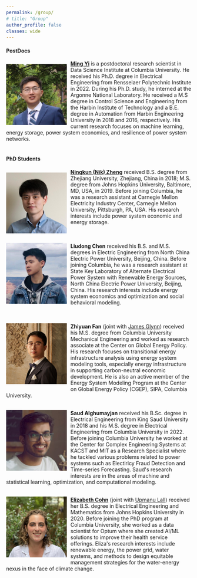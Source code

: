 ```yaml
---
permalink: /group/
# title: "Group"
author_profile: false
classes: wide
---
```


#### PostDocs

<img style="float: left;  margin-top: 10px;
  margin-bottom: 10px;
  margin-right: 10px;
  margin-left: 0px;" src="/assets/images/ming.jpeg" width="165px" >

[**Ming Yi**](https://yiminghit.github.io/) is a postdoctoral research scientist in Data Science Institute at Columbia University. He received his Ph.D. degree in Electrical Engineering from Rensselaer Polytechnic Institute in 2022. During his Ph.D. study, he interned at the Argonne National Laboratory. He received a M.S degree in Control Science and Engineering from the Harbin Institute of Technology and a B.E. degree in Automation from Harbin Engineering University in 2018 and 2016, respectively. His current research focuses on machine learning, energy storage,  power system economics, and resilience of power system networks.
<br />
<br />

#### PhD Students

<img style="float: left;  margin-top: 10px;
  margin-bottom: 10px;
  margin-right: 10px;
  margin-left: 0px;" src="/assets/images/nik.jpeg" width="165px" >

[**Ningkun (Nik) Zheng**](https://ningkunzheng.github.io/) received B.S. degree from Zhejiang University, Zhejiang, China in 2018; M.S. degree from Johns Hopkins University, Baltimore, MD, USA, in 2019.  Before joining Columbia, he was a research assistant at Carnegie Mellon Electricity Industry Center, Carnegie Mellon University, Pittsburgh, PA, USA. His research interests include power system economic and energy storage.
<br />
<br />
<br />



<img style="float: left;  margin-top: 0px;
  margin-bottom: 10px;
  margin-right: 10px;
  margin-left: 0px;" src="/assets/images/liudong.jpeg" width="165px" >

**Liudong Chen** received his B.S. and M.S. degrees in Electric Engineering from North China Electric Power University, Beijing, China. Before joining Columbia, he was a research assistant at State Key Laboratory of Alternate Electrical Power System with Renewable Energy Sources, North China Electric Power University, Beijing, China. His research interests include energy system economics and optimization and social behavioral modeling.
<br />
<br />
<br />

<img style="float: left;  margin-top: 0px;
  margin-bottom: 10px;
  margin-right: 10px;
  margin-left: 0px;" src="/assets/images/fan.jpeg" width="165px" >

**Zhiyuan Fan** (joint with [James Glynn](https://www.energypolicy.columbia.edu/dr-james-glynn)) received his M.S. degree from Columbia University Mechanical Engineering and worked as research associate at the Center on Global Energy Policy. His research focuses on transitional energy infrastructure analysis using energy system modeling tools, especially energy infrastructure in supporting carbon-neutral economic development. He is also an active member of the Energy System Modeling Program at the Center on Global Energy Policy (CGEP), SIPA, Columbia University.
<br />
<br />

<img style="float: left;  margin-top: 0px;
  margin-bottom: 10px;
  margin-right: 10px;
  margin-left: 0px;" src="/assets/images/saud.jpeg" width="165px" >

**Saud Alghumayjan**  received his B.Sc. degree in Electrical Engineering from King Saud University in 2018 and his M.S. degree in Electrical Engineering from Columbia University in 2022. Before joining Columbia University he worked at the Center for Complex Engineering Systems at KACST and MIT as a Research Specialist where he tackled various problems related to power systems such as Electiricy Fraud Detection and Time-series Forecasting. Saud's research interests are in the areas of machine and statistical learning, optimization, and computational modeling.
<br />
<br />

<img style="float: left;  margin-top: 0px;
  margin-bottom: 10px;
  margin-right: 10px;
  margin-left: 0px;" src="/assets/images/cohn.jpeg" width="165px" >

[**Elizabeth Cohn**](https://github.com/ecohn44) (joint with [Upmanu Lall](http://www.columbia.edu/~ula2/)) received her B.S. degree in Electrical Engineering and Mathematics from Johns Hopkins University in 2020. Before joining the PhD program at Columbia University, she worked as a data scientist for Optum where she created AI/ML solutions to improve their health service offerings. Eliza's research interests include renewable energy, the power grid,  water systems, and methods to design equitable management strategies for the water-energy nexus in the face of climate change.
<br />
<br />

<!-- #### MS Students

<img style="float: left;  margin-top: 10px;
  margin-bottom: 10px;
  margin-right: 10px;
  margin-left: 0px;" src="/assets/images/joshua.jpg" width="150px" >

[**Joshua Jaworski**](https://www.linkedin.com/in/jjjaworski/) is an Electrical Engineering M.Sc. student at Columbia University. He received his B.Sc. degree in Mechanical Engineering from the University of Washington, Seattle, U.S. in 2017. Before joining the M.Sc. program at Columbia, he was the lead Process Engineer at First Quantum Minerals’ power station, port and copper concentrate filtration plant complex in Panama.
<br />
<br />
<br />

<img style="float: left;  margin-top: 0px;
  margin-bottom: 10px;
  margin-right: 10px;
  margin-left: 0px;" src="/assets/images/yousuf.jpg" width="150px" >

**Yousuf Baker** is an M.Sc Electrical Engineering student at Columbia University. He completed his B.Sc in Electrical Engineering at Boston University during which he also worked as a research assistant in BU's computational imaging lab working on scalable deep learning methods, and also as a venture's associate working on the divestment from shale oil to clean tech.
<br />
<br />
<br />

<img style="float: left;  margin-top: 0px;
  margin-bottom: 10px;
  margin-right: 10px;
  margin-left: 0px;" src="/assets/images/jiajun.jpg" width="150px" >

**Jiajun Han** is an M.Sc Electrical Engineering student at Columbia University. He graduated from North China Electric Power University and my BS study mainly refers to power systems and grids.

<br />
<br />



#### Undergraduate Students



#### Alumni

**MS students**<br />
*Yishi Wang*, Civil Engineering and Engineering Mechanics, 2021<br />
*Sacha Belaisch*, Electrical Engineering, 2021<br />
*Zekun Ji*, Applied Mathematics, 2021<br />
*Danyi Huang*, Chemical Engineering, 2021<br />



**Undergraduate students**<br />
*Steven Liu*, Computer Science, 2021<br />
*Akira Higaki*, Computer Science, 2021<br />
*Luiz do Valle*, Computer Science, 2020<br />
*Felipe Couto*, Mechanical Engineering, 2020<br />
*Wenting Ma*, Electrical Engineering, Tsinghua University (visitor), 2020 -->
